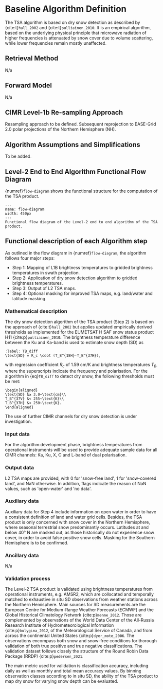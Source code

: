 # Baseline Algorithm Definition

The TSA algorithm is based on dry snow detection as described by {cite:t}`hall_2002` and {cite:t}`pulliainen_2010`. It is an empirical algorithm, based on the underlying physical principle that microwave radiation of higher frequencies is attenuated by snow cover due to volume scattering, while lower frequencies remain mostly unaffected.

## Retrieval Method

N/a


## Forward Model

N/a


## CIMR Level-1b Re-sampling Approach

Resampling approach to be defined.
Subsequent reprojection to EASE-Grid 2.0 polar projections of the Northern Hemisphere (NH).


## Algorithm Assumptions and Simplifications

To be added.


## Level-2 End to End Algorithm Functional Flow Diagram

{numref}`flow-diagram` shows the functional structure for the computation of the TSA product.

```{figure} ./figures/L2-algorithm.png
--- 
name: flow-diagram
width: 450px
---
Functional flow diagram of the Level-2 end to end algorithm of the TSA product.
```

## Functional description of each Algorithm step

As outlined in the flow diagram in {numref}`flow-diagram`, the algorithm follows four major steps: 

* Step 1: Mapping of L1B brightness temperatures to gridded brightness temperatures in swath projection.
* Step 2: Application of dry snow detection algorithm to gridded brightness temperatures.
* Step 3: Output of L2 TSA maps.
* Step 4: Optional masking for improved TSA maps, e.g. land/water and latitude masking.

### Mathematical description

The dry snow detection algorithm of the TSA product (Step 2) is based on the approach of {cite:t}`hall_2002` but applies updated empirically derived thresholds as implemented for the EUMETSAT H SAF snow status product H11 {cite:p}`pulliainen_2010`. The brightness temperature difference between the Ku and Ka-band is used to estimate snow depth (SD) as

```{math}
:label: TB_diff
\text{SD} = R_c \cdot (T_B^{18H}-T_B^{37H}),
```

with regression coefficient $R_c$ of 1.59 cm/K and brightness temperatures $T_B$, where the superscripts indicate the frequency and polarisation.
For the algorithm in {eq}`TB_diff` to detect dry snow, the following thresholds must be met:

```{math}
\begin{aligned}
\text{SD} &≥ 3.0~\text{cm}\\
T_B^{37V} &< 255~\text{K}\\
T_B^{37H} &< 250~\text{K}.
\end{aligned}
```

The use of further CIMR channels for dry snow detection is under investigation.

### Input data

For the algorithm development phase, brightness temperatures from operational instruments will be used to provide adequate sample data for all CIMR channels: Ka, Ku, X, C and L-band of dual polarisation.

### Output data

L2 TSA maps are provided, with 0 for 'snow-free land', 1 for 'snow-covered land', and NaN otherwise. In addition, flags indicate the reason of NaN values, such as 'open-water' and 'no data'.

### Auxiliary data

Auxiliary data for Step 4 include information on open water in order to have a consistent definition of land and water grid cells. Besides, the TSA product is only concerned with snow cover in the Northern Hemisphere, where seasonal terrestrial snow predominantly occurs. Latitudes at and below 40° N are masked out, as those historically do not experience snow cover, in order to avoid false positive snow cells. Masking for the Southern Hemisphere is to be confirmed.

### Ancillary data

N/a

### Validation process

The Level-2 TSA product is validated using brightness temperatures from operational instruments, e.g. AMSR2, which are collocated and temporally matched to exhaustive in situ SD observations from weather stations across the Northern Hemisphere.
Main sources for SD measurements are the European Centre for Medium-Range Weather Forecasts (ECMWF) and the Global Historical Climatology Network {cite:p}`menne_2012`. Those are complemented by observations of the World Data Center of the All-Russia Research Institute of Hydrometeorological Information {cite:p}`bulygina_2012`, of the Meteorological Service of Canada, and from across the continental United States {cite:p}`dyer_mote_2006`. The observations encompass both snow and snow-free conditions for thorough validation of both true positive and true negative classifications. The validation dataset follows closely the structure of the Round Robin Data Package (RRDP) {cite:p}`pedersen_2021`.

The main metric used for validation is classification accuracy, including daily as well as monthly and total mean accuracy values.
By binning observation classes according to in situ SD, the ability of the TSA product to map dry snow for varying snow depth can be evaluated.



